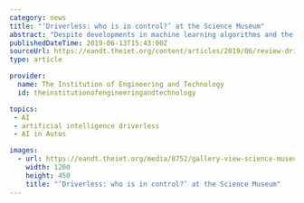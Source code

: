 ```yaml
---
category: news
title: "‘Driverless: who is in control?’ at the Science Museum"
abstract: "Despite developments in machine learning algorithms and the use of artificial intelligence seen to be embraced by the automotive, defence and research sectors alike, there is currently widespread scepticism about the use of driverless vehicles on our roads."
publishedDateTime: 2019-06-13T15:43:00Z
sourceUrl: https://eandt.theiet.org/content/articles/2019/06/review-driverless-who-is-in-control-at-the-science-museum/
type: article

provider:
  name: The Institution of Engineering and Technology
  id: theinstitutionofengineeringandtechnology

topics:
 - AI
 - artificial intelligence driverless
 - AI in Autos

images:
  - url: https://eandt.theiet.org/media/8752/gallery-view-science-museum-group.jpg?crop=0,0.082269459593455621,0,0.35997149231531983&cropmode=percentage&width=1200&height=450&rnd=132048204610000000
    width: 1200
    height: 450
    title: "‘Driverless: who is in control?’ at the Science Museum"
---
```


